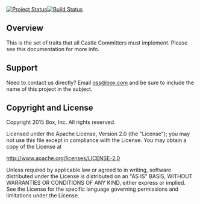 [![Project Status](http://opensource.box.com/badges/active.svg)](http://opensource.box.com/badges)[![Build Status](https://travis-ci.org/Box-Castle/committer-api.svg?branch=master)](https://travis-ci.org/Box-Castle/committer-api)

## Overview

This is the set of traits that all Castle Committers must implement.  Please see this documentation for more info.


## Support

Need to contact us directly? Email oss@box.com and be sure to include the name of this project in the subject.

## Copyright and License

Copyright 2015 Box, Inc. All rights reserved.

Licensed under the Apache License, Version 2.0 (the "License");
you may not use this file except in compliance with the License.
You may obtain a copy of the License at

   http://www.apache.org/licenses/LICENSE-2.0

Unless required by applicable law or agreed to in writing, software
distributed under the License is distributed on an "AS IS" BASIS,
WITHOUT WARRANTIES OR CONDITIONS OF ANY KIND, either express or implied.
See the License for the specific language governing permissions and
limitations under the License.

